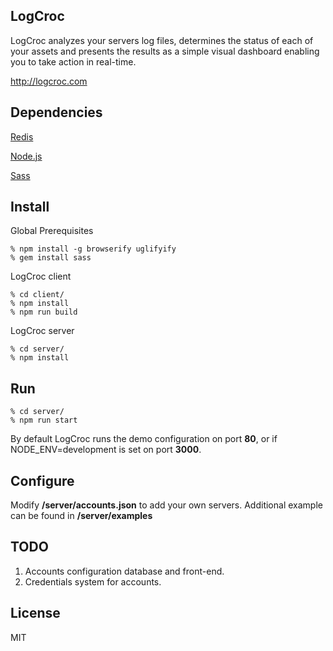 LogCroc
-------

LogCroc analyzes your servers log files, determines the status of each of your assets and presents the results as a simple visual dashboard enabling you to take action in real-time.

http://logcroc.com

Dependencies
------------

[Redis]

[Node.js]

[Sass]

Install
-------

Global Prerequisites
````
% npm install -g browserify uglifyify
% gem install sass
````
LogCroc client
````
% cd client/
% npm install
% npm run build
````
LogCroc server
````
% cd server/
% npm install
````

Run
---
````
% cd server/
% npm run start
````
By default LogCroc runs the demo configuration on port **80**, or if NODE_ENV=development is set on port **3000**.

Configure
---------
Modify **/server/accounts.json** to add your own servers.
Additional example can be found in **/server/examples**

TODO
----
1. Accounts configuration database and front-end.
2. Credentials system for accounts.

License
-------

MIT

[Redis]:http://redis.io
[Node.js]:http://nodejs.org
[Sass]:http://sass-lang.com

